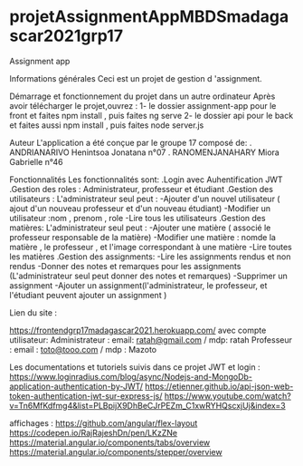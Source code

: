 # projetAssignmentAppMBDSmadagascar2021grp17

Assignment app

Informations générales
    Ceci est un projet de gestion d 'assignment.

Démarrage et fonctionnement du projet dans un autre ordinateur 
    Après avoir télécharger le projet,ouvrez :
	1- le  dossier assignment-app pour le front et faites npm install , puis faites ng serve
	2- le  dossier api pour le back et faites aussi npm install , puis faites node server.js 

Auteur
    L'application a été conçue par le groupe 17 composé de:
        . ANDRIANARIVO Henintsoa Jonatana  n°07
	. RANOMENJANAHARY Miora Gabrielle  n°46
        

Fonctionnalités
    Les fonctionnalités sont:
        .Login avec  Auhentification JWT
	.Gestion des roles : Administrateur, professeur et étudiant
	.Gestion des utilisateurs :
	   L'administrateur seul peut :
	   	-Ajouter d'un nouvel utilisateur ( ajout d'un nouveau professeur et d'un nouveau étudiant)
		-Modifier un utilisateur :nom , prenom , role 
		-Lire tous les  utilisateurs
	.Gestion des matières:
	   L'administrateur seul peut :	
		-Ajouter une matière ( associé le professeur responsable de la matière)
		-Modifier une matière : nomde la matière , le professeur , et l'image correspondant à une matière
		-Lire toutes les matières
	.Gestion des assignments:
		-Lire les assignments rendus et non rendus
		-Donner  des notes et remarques pour les assignments (L'administrateur seul peut donner des notes et remarques)
		-Supprimer un assignment
		-Ajouter un assignment(l'administrateur, le professeur, et l'étudiant peuvent ajouter un assignment )

Lien du site :

https://frontendgrp17madagascar2021.herokuapp.com/
avec compte utilisateur:
Administrateur : email: ratah@gmail.com / mdp: ratah
Professeur : email : toto@tooo.com / mdp : Mazoto

		
Les documentations et tutoriels suivis dans ce projet
JWT et login :
https://www.loginradius.com/blog/async/Nodejs-and-MongoDb-application-authentication-by-JWT/
https://etienner.github.io/api-json-web-token-authentication-jwt-sur-express-js/
https://www.youtube.com/watch?v=Tn6MfKdfmg4&list=PLBpijX9DhBeCJrPEZm_C1xwRYHQscxjUj&index=3

affichages :
https://github.com/angular/flex-layout
https://codepen.io/RajRajeshDn/pen/LKzZNe
https://material.angular.io/components/tabs/overview
https://material.angular.io/components/stepper/overview




